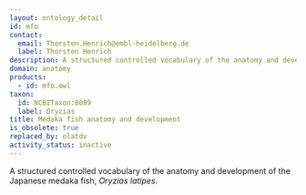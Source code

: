 ```yaml
---
layout: ontology_detail
id: mfo
contact:
  email: Thorsten.Henrich@embl-heidelberg.de
  label: Thorsten Henrich
description: A structured controlled vocabulary of the anatomy and development of the Japanese medaka fish, <i>Oryzias latipes</i>.
domain: anatomy
products:
  - id: mfo.owl
taxon:
  id: NCBITaxon:8089
  label: Oryzias
title: Medaka fish anatomy and development
is_obsolete: true
replaced_by: olatdv
activity_status: inactive
---
```


A structured controlled vocabulary of the anatomy and development of the Japanese medaka fish, <i>Oryzias latipes</i>.
